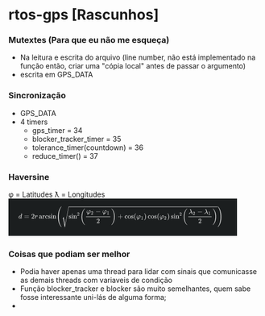 # rtos-gps \[Rascunhos\] 



### Mutextes (Para que eu não me esqueça)  
- Na leitura e escrita do arquivo (line number, não está implementado na função então, criar uma "cópia local" antes de passar o argumento)
- escrita em GPS_DATA

### Sincronização
- GPS_DATA
- 4 timers
  - gps_timer = 34
  - blocker_tracker_timer = 35
  - tolerance_timer(countdown) = 36
  - reduce_timer() = 37


### Haversine
φ = Latitudes
ƛ = Longitudes
![img.png](img.png)

### Coisas que podiam ser melhor
- Podia haver apenas uma thread para lidar com sinais que comunicasse as demais threads com variaveis de condição
- Função blocker_tracker e blocker são muito semelhantes, quem sabe fosse interessante uni-lás de alguma forma;
- 